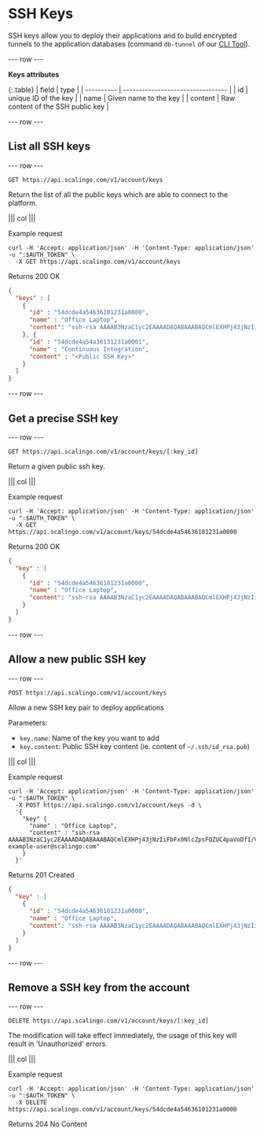 # SSH Keys

SSH keys allow you to deploy their applications and to build encrypted tunnels
to the application databases (command `db-tunnel` of our [CLI
Tool](http://cli.scalingo.com)).

--- row ---

**Keys attributes**

{:.table}
| field      | type                              |
| ---------- | --------------------------------- |
| id         | unique ID of the key              |
| name       | Given name to the key             |
| content    | Raw content of the SSH public key |

--- row ---

## List all SSH keys

--- row ---

`GET https://api.scalingo.com/v1/account/keys`

Return the list of all the public keys which are able to connect to the
platform.

||| col |||

Example request

```
curl -H 'Accept: application/json' -H 'Content-Type: application/json' -u ":$AUTH_TOKEN" \
  -X GET https://api.scalingo.com/v1/account/keys
```

Returns 200 OK

```json
{
  "keys" : [
    {
      "id" : "54dcde4a54636101231a0000",
      "name" : "Office Laptop",
      "content": "ssh-rsa AAAAB3NzaC1yc2EAAAADAQABAAABAQCmlEXHPj43jNzIiFbFx0NlcZpsFQZUC4paVoDf1/VXeA4P5ld5YT5O4PQEwvx/V8HzQit0sXRgUSFcKgGlAs9b0ea/nzxov8b3kc+Z5Ak1aRSkXKYE30xW9ALag9Pdf1ejzUXMY3X4bltEsyx7wV5i1hkKzQPHrH4SjhcGv+ILAg4J9KDfyqQ2QmKzVA+Esbmg3RE0IGbZIoNBxBYbNejcaw8+lX7nLsqAP8fZ+dgFP3JYsOYuTibtM5s09Gw7c3oXLrRm6F5G/Au6HYqlNYEKUYgZ2UmXox2vK1ljOZYzcOGj9kGqJ5DQgn88cVPqbA73vAYKGY6WcZf2X+3JOTct example-user@scalingo.com"
    }, {
      "id" : "54dcde4a54a36131231a0001",
      "name" : "Continuous Integration",
      "content" : "<Public SSH Key>"
    }
  ]
}
```

--- row ---

## Get a precise SSH key

--- row ---

`GET https://api.scalingo.com/v1/account/keys/[:key_id]`

Return a given public ssh key.

||| col |||

Example request

```
curl -H 'Accept: application/json' -H 'Content-Type: application/json' -u ":$AUTH_TOKEN" \
  -X GET https://api.scalingo.com/v1/account/keys/54dcde4a54636101231a0000
```

Returns 200 OK

```json
{
  "key" : [
    {
      "id" : "54dcde4a54636101231a0000",
      "name" : "Office Laptop",
      "content": "ssh-rsa AAAAB3NzaC1yc2EAAAADAQABAAABAQCmlEXHPj43jNzIiFbFx0NlcZpsFQZUC4paVoDf1/VXeA4P5ld5YT5O4PQEwvx/V8HzQit0sXRgUSFcKgGlAs9b0ea/nzxov8b3kc+Z5Ak1aRSkXKYE30xW9ALag9Pdf1ejzUXMY3X4bltEsyx7wV5i1hkKzQPHrH4SjhcGv+ILAg4J9KDfyqQ2QmKzVA+Esbmg3RE0IGbZIoNBxBYbNejcaw8+lX7nLsqAP8fZ+dgFP3JYsOYuTibtM5s09Gw7c3oXLrRm6F5G/Au6HYqlNYEKUYgZ2UmXox2vK1ljOZYzcOGj9kGqJ5DQgn88cVPqbA73vAYKGY6WcZf2X+3JOTct example-user@scalingo.com"
    }
  ]
}
```

--- row ---

## Allow a new public SSH key

--- row ---

`POST https://api.scalingo.com/v1/account/keys`

Allow a new SSH key pair to deploy applications

Parameters:

* `key.name`: Name of the key you want to add
* `key.content`: Public SSH key content (ie. content of `~/.ssh/id_rsa.pub`)

||| col |||

Example request

```
curl -H 'Accept: application/json' -H 'Content-Type: application/json' -u ":$AUTH_TOKEN" \
  -X POST https://api.scalingo.com/v1/account/keys -d \
  '{
    "key" {
      "name" : "Office Laptop",
      "content" : "ssh-rsa AAAAB3NzaC1yc2EAAAADAQABAAABAQCmlEXHPj43jNzIiFbFx0NlcZpsFQZUC4paVoDf1/VXeA4P5ld5YT5O4PQEwvx/V8HzQit0sXRgUSFcKgGlAs9b0ea/nzxov8b3kc+Z5Ak1aRSkXKYE30xW9ALag9Pdf1ejzUXMY3X4bltEsyx7wV5i1hkKzQPHrH4SjhcGv+ILAg4J9KDfyqQ2QmKzVA+Esbmg3RE0IGbZIoNBxBYbNejcaw8+lX7nLsqAP8fZ+dgFP3JYsOYuTibtM5s09Gw7c3oXLrRm6F5G/Au6HYqlNYEKUYgZ2UmXox2vK1ljOZYzcOGj9kGqJ5DQgn88cVPqbA73vAYKGY6WcZf2X+3JOTct example-user@scalingo.com"
    }
  }'
```

Returns 201 Created

```json
{
  "key" : [
    {
      "id" : "54dcde4a54636101231a0000",
      "name" : "Office Laptop",
      "content": "ssh-rsa AAAAB3NzaC1yc2EAAAADAQABAAABAQCmlEXHPj43jNzIiFbFx0NlcZpsFQZUC4paVoDf1/VXeA4P5ld5YT5O4PQEwvx/V8HzQit0sXRgUSFcKgGlAs9b0ea/nzxov8b3kc+Z5Ak1aRSkXKYE30xW9ALag9Pdf1ejzUXMY3X4bltEsyx7wV5i1hkKzQPHrH4SjhcGv+ILAg4J9KDfyqQ2QmKzVA+Esbmg3RE0IGbZIoNBxBYbNejcaw8+lX7nLsqAP8fZ+dgFP3JYsOYuTibtM5s09Gw7c3oXLrRm6F5G/Au6HYqlNYEKUYgZ2UmXox2vK1ljOZYzcOGj9kGqJ5DQgn88cVPqbA73vAYKGY6WcZf2X+3JOTct example-user@scalingo.com"
    }
  ]
}
```

--- row ---

## Remove a SSH key from the account

--- row ---

`DELETE https://api.scalingo.com/v1/account/keys/[:key_id]`

The modification will take effect immediately, the usage of this key will result
in 'Unauthorized' errors.

||| col |||

Example request

```
curl -H 'Accept: application/json' -H 'Content-Type: application/json' -u ":$AUTH_TOKEN" \
  -X DELETE https://api.scalingo.com/v1/account/keys/54dcde4a54636101231a0000
```

Returns 204 No Content
